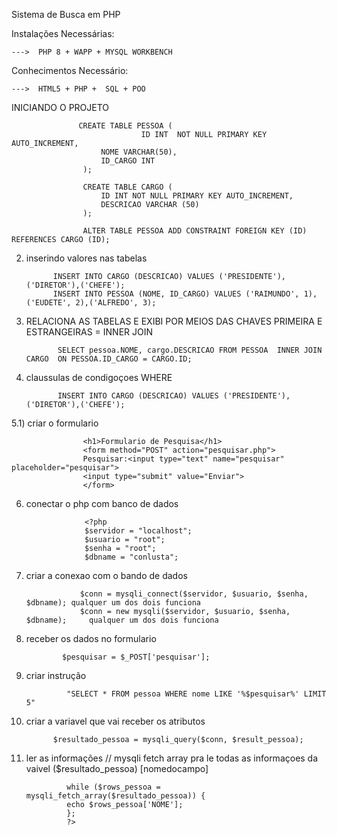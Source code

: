 Sistema de Busca em PHP <br>

Instalações Necessárias: 
    
    --->  PHP 8 + WAPP + MYSQL WORKBENCH

Conhecimentos Necessário: 

    --->  HTML5 + PHP +  SQL + POO  
    
    
INICIANDO O PROJETO <br>

       
                   CREATE TABLE PESSOA (
                                 ID INT  NOT NULL PRIMARY KEY AUTO_INCREMENT,
                        NOME VARCHAR(50),
                        ID_CARGO INT 
                    );

                    CREATE TABLE CARGO (
                        ID INT NOT NULL PRIMARY KEY AUTO_INCREMENT,
                        DESCRICAO VARCHAR (50)
                    );

                    ALTER TABLE PESSOA ADD CONSTRAINT FOREIGN KEY (ID) REFERENCES CARGO (ID);
                    
                    
     
2) inserindo valores nas tabelas    <br>

             INSERT INTO CARGO (DESCRICAO) VALUES ('PRESIDENTE'),('DIRETOR'),('CHEFE');
             INSERT INTO PESSOA (NOME, ID_CARGO) VALUES ('RAIMUNDO', 1),('EUDETE', 2),('ALFREDO', 3);


3) RELACIONA AS TABELAS E EXIBI POR MEIOS DAS CHAVES PRIMEIRA E ESTRANGEIRAS = INNER JOIN <br>
            
              SELECT pessoa.NOME, cargo.DESCRICAO FROM PESSOA  INNER JOIN CARGO  ON PESSOA.ID_CARGO = CARGO.ID;

4) claussulas de condigoçoes WHERE <br>

              INSERT INTO CARGO (DESCRICAO) VALUES ('PRESIDENTE'),('DIRETOR'),('CHEFE');


5.1) criar o formulario <br>

              
                    <h1>Formulario de Pesquisa</h1>
                    <form method="POST" action="pesquisar.php">
                    Pesquisar:<input type="text" name="pesquisar" placeholder="pesquisar">
                    <input type="submit" value="Enviar">
                    </form>
    
6) conectar o php com banco de dados   
    
                    
                    <?php
                    $servidor = "localhost";
                    $usuario = "root";
                    $senha = "root";
                    $dbname = "conlusta";

7)  criar a conexao com o bando de dados <br>

                 
                    $conn = mysqli_connect($servidor, $usuario, $senha, $dbname); qualquer um dos dois funciona
                    $conn = new mysqli($servidor, $usuario, $senha, $dbname);     qualquer um dos dois funciona
                    
8)  receber os dados no formulario <br>

               
                $pesquisar = $_POST['pesquisar'];   
                
                
9) criar instrução     <br>
  
               
                "SELECT * FROM pessoa WHERE nome LIKE '%$pesquisar%' LIMIT 5"
                
10)  criar a variavel que vai receber os atributos <br>

               $resultado_pessoa = mysqli_query($conn, $result_pessoa);
               
11) ler as informações // mysqli fetch array pra le todas as informaçoes da vaivel ($resultado_pessoa) [nomedocampo] <br>
                
                 while ($rows_pessoa = mysqli_fetch_array($resultado_pessoa)) {
                 echo $rows_pessoa['NOME'];
                 };
                 ?>
                    
                    
